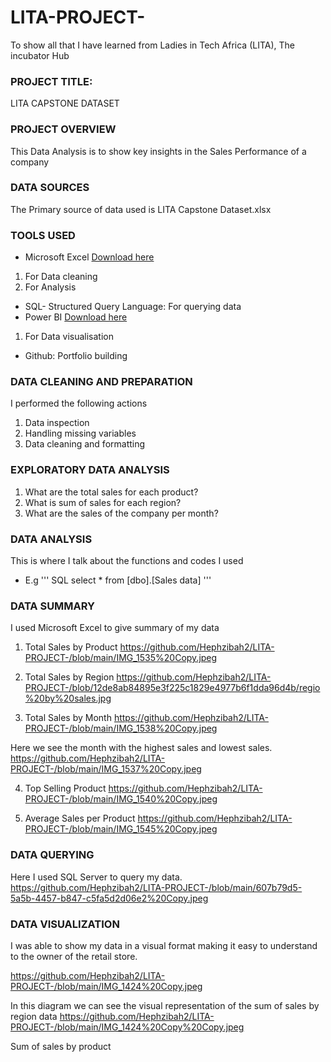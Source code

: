# LITA-PROJECT-
To show all that I have learned from Ladies in Tech Africa (LITA), The incubator Hub 

### PROJECT TITLE:
LITA CAPSTONE DATASET

### PROJECT OVERVIEW
This Data Analysis is to show key insights in the Sales Performance of a company

### DATA SOURCES
The Primary source of data used is LITA Capstone Dataset.xlsx

### TOOLS USED
- Microsoft Excel [Download here](www.micosoft.com)
1. For Data cleaning
2. For Analysis
- SQL- Structured Query Language: For querying data
- Power BI [Download here](www.microsoft.com)
1. For Data visualisation
- Github: Portfolio building

### DATA CLEANING AND PREPARATION
I performed the following actions
1. Data inspection
2. Handling missing variables
3. Data cleaning and formatting

### EXPLORATORY DATA ANALYSIS
1. What are the total sales for each product?
2. What is sum of sales for each region?
3. What are the sales of the company per month?

### DATA ANALYSIS
 This is where I talk about the functions and codes I used
 - E.g
''' SQL
    select * from [dbo].[Sales data]
'''

### DATA SUMMARY
 I used Microsoft Excel to give summary of my data
 1. Total Sales by Product
  https://github.com/Hephzibah2/LITA-PROJECT-/blob/main/IMG_1535%20Copy.jpeg

2. Total Sales by Region
  https://github.com/Hephzibah2/LITA-PROJECT-/blob/12de8ab84895e3f225c1829e4977b6f1dda96d4b/regio%20by%20sales.jpg

3.  Total Sales by Month
  https://github.com/Hephzibah2/LITA-PROJECT-/blob/main/IMG_1538%20Copy.jpeg

Here we see the month with the highest sales and lowest sales. 
   https://github.com/Hephzibah2/LITA-PROJECT-/blob/main/IMG_1537%20Copy.jpeg
   
4. Top Selling Product
   https://github.com/Hephzibah2/LITA-PROJECT-/blob/main/IMG_1540%20Copy.jpeg
   
5.  Average Sales per Product
https://github.com/Hephzibah2/LITA-PROJECT-/blob/main/IMG_1545%20Copy.jpeg

### DATA QUERYING
Here I used SQL Server to query my data.
https://github.com/Hephzibah2/LITA-PROJECT-/blob/main/607b79d5-5a5b-4457-b847-c5fa5d2d06e2%20Copy.jpeg

### DATA VISUALIZATION
I was able to show my data in a visual format making it easy to understand to the owner of the retail store.

https://github.com/Hephzibah2/LITA-PROJECT-/blob/main/IMG_1424%20Copy.jpeg

In this diagram we can see the visual representation of the sum of sales by region data
https://github.com/Hephzibah2/LITA-PROJECT-/blob/main/IMG_1424%20Copy%20Copy.jpeg

Sum of sales by product
